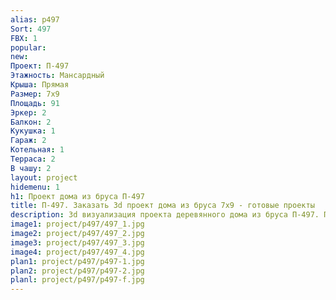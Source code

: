 ```yaml
---
alias: p497
Sort: 497
FBX: 1
popular: 
new: 
Проект: П-497
Этажность: Мансардный
Крыша: Прямая
Размер: 7х9
Площадь: 91
Эркер: 2
Балкон: 2
Кукушка: 1
Гараж: 2
Котельная: 1
Терраса: 2
В чашу: 2
layout: project
hidemenu: 1
h1: Проект дома из бруса П-497
title: П-497. Заказать 3d проект дома из бруса 7х9 - готовые проекты
description: 3d визуализация проекта деревянного дома из бруса П-497. Площадь 91 м2, размер 7х9. Вы можете внести любые изменения в проект.
image1: project/p497/497_1.jpg
image2: project/p497/497_2.jpg
image3: project/p497/497_3.jpg
image4: project/p497/497_4.jpg
plan1: project/p497/p497-1.jpg
plan2: project/p497/p497-2.jpg
planl: project/p497/p497-f.jpg
---
```

